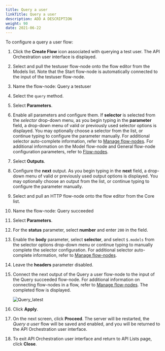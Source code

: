 ```yaml
---
title: Query a user
linkTitle: Query a user
description: ADD A DESCRIPTION
weight: 90
date: 2021-06-22
---
```


To configure a query a user flow:

1. Click the **Create Flow** icon associated with querying a test user.
    The API Orchestration user interface is displayed.

2. Select and pull the testuser flow-node onto the flow editor from the Models list. Note that the Start flow-node is automatically connected to the input of the testuser flow-node.

3. Name the flow-node: Query a testuser

4. Select the `query` method.

5. Select **Parameters**.

6. Enable all parameters and configure them. If **selector** is selected from the _selector_ drop-down menu, as you begin typing in the **parameter** field, a drop-down menu of valid or previously used selector options is displayed. You may optionally choose a selector from the list, or continue typing to configure the parameter manually. For additional selector auto-complete information, refer to [Manage flow-nodes](/docs/developer_guide/flows/manage_flow-nodes/). For additional information on the Model flow-node and General flow-node configuration parameters, refer to [Flow-nodes](/docs/developer_guide/flows/flow-nodes/).

7. Select **Outputs**.

8. Configure the **next** output. As you begin typing in the **next** field, a drop-down menu of valid or previously used output options is displayed. You may optionally choose an output from the list, or continue typing to configure the parameter manually.

9. Select and pull an HTTP flow-node onto the flow editor from the Core list.

10. Name the flow-node: Query succeeded

11. Select **Parameters**.

12. For the **status** parameter, select **number** and enter `200` in the field.

13. Enable the **body** parameter, select **selector**, and select `$.models` from the selector options drop-down menu or continue typing to manually complete the selector configuration. For additional selector auto-complete information, refer to [Manage flow-nodes](/docs/developer_guide/flows/manage_flow-nodes/).

14. Leave the **headers** parameter disabled.

15. Connect the next output of the Query a user flow-node to the input of the Query succeeded flow-node. For additional information on connecting flow-nodes in a flow, refer to [Manage flow-nodes](/docs/developer_guide/flows/manage_flow-nodes/). The completed flow is displayed.

    ![Query_latest](/Images/query_latest.png)
16. Click **Apply**.

17. On the next screen, click **Proceed**. The server will be restarted, the _Query a user_ flow will be saved and enabled, and you will be returned to the API Orchestration user interface.

18. To exit API Orchestration user interface and return to API Lists page, click **Close**.
